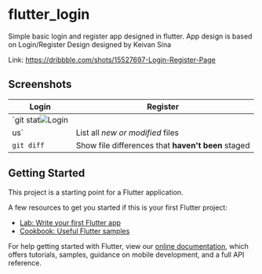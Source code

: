 # flutter_login

Simple basic login and register app designed in flutter. App design is based on Login/Register Design designed by Keivan Sina

Link: https://dribbble.com/shots/15527697-Login-Register-Page

## Screenshots

| Login | Register |
| --- | --- |
| `git stat![Login](https://user-images.githubusercontent.com/14290499/144701313-f402217d-8dce-43b5-ba44-f2b84e9a5490.png)
us` | List all *new or modified* files |
| `git diff` | Show file differences that **haven't been** staged |


## Getting Started

This project is a starting point for a Flutter application.

A few resources to get you started if this is your first Flutter project:

- [Lab: Write your first Flutter app](https://flutter.dev/docs/get-started/codelab)
- [Cookbook: Useful Flutter samples](https://flutter.dev/docs/cookbook)

For help getting started with Flutter, view our
[online documentation](https://flutter.dev/docs), which offers tutorials,
samples, guidance on mobile development, and a full API reference.
